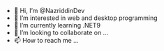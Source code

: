 - 👋 Hi, I’m @NazriddinDev
- 👀 I’m interested in web and desktop programming
- 🌱 I’m currently learning .NET9
- 💞️ I’m looking to collaborate on ...
- 📫 How to reach me ...

<!---
NazriddinDev/NazriddinDev is a ✨ special ✨ repository because its `README.md` (this file) appears on your GitHub profile.
You can click the Preview link to take a look at your changes.
--->
